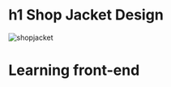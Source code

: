 # h1 Shop Jacket Design

![shopjacket](https://github.com/abdullahsam007/Shop-Jacket/assets/127679907/15ed16f9-d296-489c-b443-faefd1403c54)


# Learning front-end
